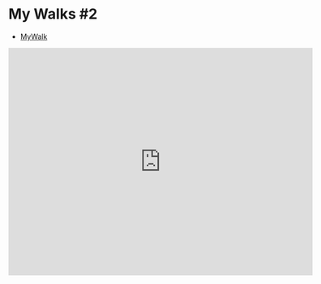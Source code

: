 # My Walks #2

- [MyWalk](https://goo.gl/maps/jE8kgtpEHA22) 

<iframe src="https://www.google.com/maps/embed?pb=!1m26!1m12!1m3!1d6401.073420360555!2d-122.31249207905516!3d47.58102054129702!2m3!1f0!2f0!3f0!3m2!1i1024!2i768!4f13.1!4m11!3e2!4m4!1s0x0%3A0xee5549b09192490b!3m2!1d47.578879099999995!2d-122.3128383!4m4!1s0x0%3A0xaa786160c5bc36a8!3m2!1d47.5827137!2d-122.30194639999999!5e0!3m2!1sen!2sus!4v1455092363102" width="600" height="450" frameborder="0" style="border:0" allowfullscreen></iframe>

